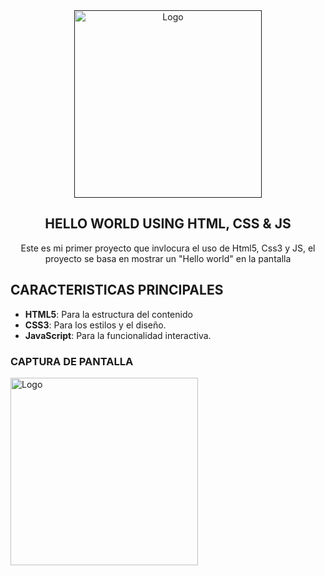 <div align="center">

<a href="">
  <img alt="Logo" width="300" src="https://github.com/user-attachments/assets/94902bbb-05cb-4232-ac15-b815da61e2b6">
</a>


## HELLO WORLD USING HTML, CSS & JS

Este es mi primer proyecto que invlocura el uso de Html5, Css3 y JS, el proyecto se basa en mostrar un "Hello world" en la pantalla

</div>

## CARACTERISTICAS PRINCIPALES

- **HTML5**: Para la estructura del contenido
- **CSS3**: Para los estilos y el diseño.
- **JavaScript**: Para la funcionalidad interactiva.

### CAPTURA DE PANTALLA
 <img alt="Logo" width="300" src="https://github.com/user-attachments/assets/71a202a8-fc17-4e5a-a3b8-1182e037d193">

